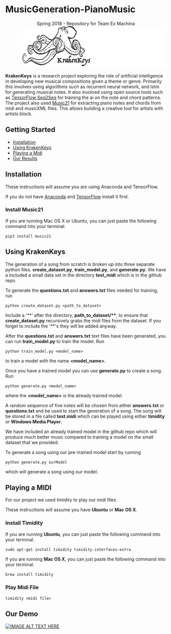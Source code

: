 # MusicGeneration-PianoMusic

<div style="text-align:center">Spring 2018 - Repository for Team Ex Machina</div>

<div style="text-align:right"><img src="kraken_3.png" height="130"></div>


**KrakenKeys** is a research project exploring the role of artificial intelligence in developing
new musical compositions given a theme or genre.  Primarily this involves using algorithms such as
recurrent neural network, and lstm for generating musical notes.  It also involved using open source
tools such as [TensorFlow Seq2Seq](https://www.tensorflow.org/tutorials/seq2seq) for training the ai
on the note and chord patterns.  The project also used [Music21](http://web.mit.edu/music21/doc/about/what.html) for extracting piano notes and chords from midi and musicXML files.  This allows building a
creative tool for artists with artists block.

## Getting Started

* [Installation](#installation)
* [Using KrakenKeys](#using-krakenkeys)
* [Playing a Midi](#playing-a-midi)
* [Our Results](#our-results)

## Installation


These instructions will assume you are using Anaconda and TensorFlow.

If you do not have [Anaconda](https://conda.io/docs/user-guide/install/index.html) and [TensorFlow](https://www.tensorflow.org/install/) install it first.


### Install Music21

If you are running Mac OS X or Ubuntu, you can just paste the following command into your terminal.

```
pip3 install music21
```

## Using KrakenKeys

The generation of a song from scratch is broken up into three separate python files. 
**create_dataset.py**, **train_model.py**, and **generate.py**. We have a included a small data set 
in the directory **test_midi** which is in the github repo. 

To generate the **questions.txt** and **answers.txt** files needed for training, run 
```
python create_dataset.py <path_to_dataset>
```
Include a '\*\*' after the directory, **path_to_dataset/\*\***, to ensure that **create_dataset.py** 
recursively grabs the midi files from the dataset. If you forget to include the '\*\*'s they will 
be added anyway. 


After the **questions.txt** and **answers.txt** text files have been generated, you can run **train_model.py** 
to train the model. Run
```
python train_model.py <model_name> 
```
to train a model with the name **\<model_name\>**.


Once you have a trained model you can use **generate.py** to create a song. Run 
```
python generate.py <model_name>
```
where the **\<model_name\>** is the already trained model.

A random sequence of five notes will be chosen from either **answers.txt**
or **questions.txt** and be used to start the generation of a song. The song will be stored in a 
file called **test.midi** which can be played using either **timidity** or **Windows Media Player**.

We have included an already trained model in the github repo which will produce
much better music compared to training a model on the small dataset that we 
provided. 

To generate a song using our pre-trained model start by running
```
python generate.py ourModel
```
which will generate a song using our model. 

## Playing a MIDI

For our project we used timidity to play our midi files.

These instructions will assume you have **Ubuntu** or **Mac OS X**.
### Install Timidity

If you are running **Ubuntu**, you can just paste the following command into your terminal.

```
sudo apt-get install timidity timidity-interfaces-extra
```

If you are running **Mac OS X**, you can just paste the following command into your terminal.

```
brew install timidity
```

### Play Midi File

```
timidity <midi file>
```
## Our Demo

[![IMAGE ALT TEXT HERE](http://img.youtube.com/vi/IDTTb6FbX-k/0.jpg)](http://www.youtube.com/watch?v=IDTTb6FbX-k)
